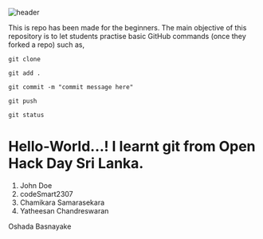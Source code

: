 ![header](/resources/cover.jpeg)


This is repo has been made for the beginners. The main objective of this repository is to let students practise basic GitHub commands (once they forked a repo) such as,

```
git clone
```

```
git add .
```

```
git commit -m "commit message here"
```

```
git push
```

```
git status
```


# Hello-World...! I learnt git from Open Hack Day Sri Lanka. 

1. John Doe
2. codeSmart2307
3. Chamikara Samarasekara
4. Yatheesan Chandreswaran


Oshada Basnayake
